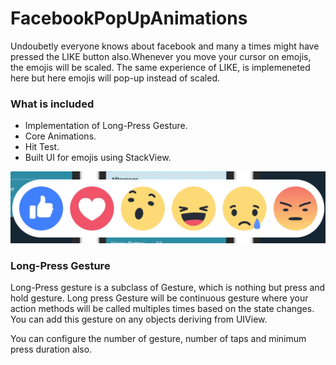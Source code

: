# FacebookPopUpAnimations
   
   Undoubetly everyone knows about facebook and many a times might have pressed the LIKE button also.Whenever you move your               cursor on emojis, the emojis will be scaled. The same experience of LIKE, is implemeneted here but here emojis will pop-up instead of scaled.
   
   ### What is included 
   - Implementation of Long-Press Gesture.
   - Core Animations.
   - Hit Test.
   - Built UI for emojis using StackView.
   
 
   ![picture](Images/Emojis.png)
  
  
  ### Long-Press Gesture
Long-Press gesture is a subclass of Gesture, which is nothing but press and hold gesture. Long press Gesture will be continuous gesture where your action methods will be called multiples times based on the state changes. You can add this gesture on any objects deriving from UIView. 

You can configure the number of gesture, number of taps and minimum press duration also.

   
   
   
   ##
